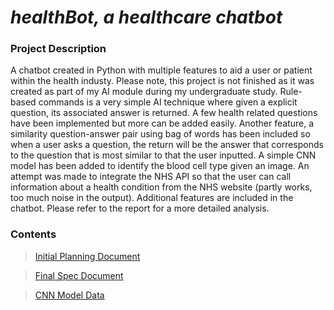 # _healthBot, a healthcare chatbot_

### Project Description
A chatbot created in Python with multiple features to aid a user or patient within the health industy. Please note, this project is not finished as it was created as part of my AI module during my undergraduate study. Rule-based commands is a very simple AI technique where given a explicit question, its associated answer is returned. A few health related questions have been implemented but more can be added easily. Another feature, a similarity question-answer pair using bag of words has been included so when a user asks a question, the return will be the answer that corresponds to the question that is most similar to that the user inputted. A simple CNN model has been added to identify the blood cell type given an image. An attempt was made to integrate the NHS API so that the user can call information about a health condition from the NHS website (partly works, too much noise in the output). Additional features are included in the chatbot. Please refer to the report for a more detailed analysis.

### Contents
> [Initial Planning Document](https://github.com/OJL96/Healthcare-Chatbot/files/7280835/Chatbot.planning-converted.pdf)


> [Final Spec Document](https://github.com/OJL96/Healthcare-Chatbot/files/7280823/Final.Specification-converted.pdf)

> [CNN Model Data](https://www.kaggle.com/paultimothymooney/blood-cells)

